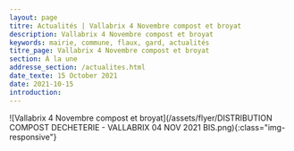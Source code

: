 ```yaml
---
layout: page
titre: Actualités | Vallabrix 4 Novembre compost et broyat
description: Vallabrix 4 Novembre compost et broyat
keywords: mairie, commune, flaux, gard, actualités
titre_page: Vallabrix 4 Novembre compost et broyat
section: À la une
addresse_section: /actualites.html
date_texte: 15 October 2021
date: 2021-10-15
introduction: 
---
```





![Vallabrix 4 Novembre compost et broyat](/assets/flyer/DISTRIBUTION COMPOST DECHETERIE - VALLABRIX 04 NOV 2021 BIS.png){:class="img-responsive"}
